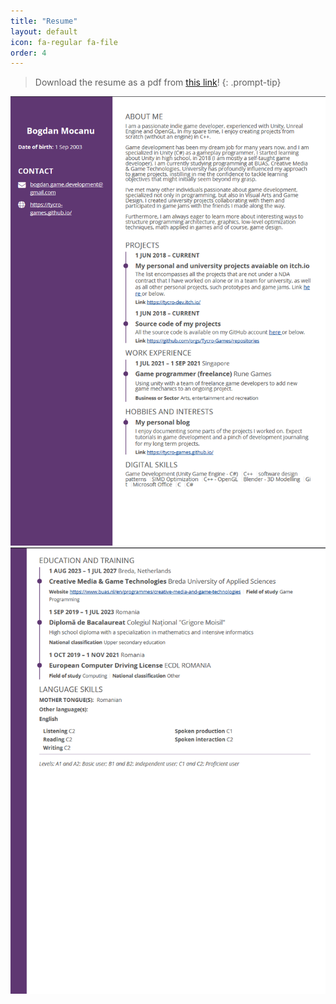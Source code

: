 ```yaml
---
title: "Resume"
layout: default
icon: fa-regular fa-file
order: 4
---
```


> Download the resume as a pdf from [this link](../assets/CV%202024.pdf "Download")!
{: .prompt-tip}

![PDF as png](../assets/cv.png)
![pdf as png](../assets/cv2.png)